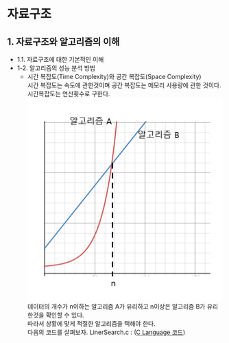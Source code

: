 # 자료구조 

## 1. 자료구조와 알고리즘의 이해
  - 1.1. 자료구조에 대한 기본적인 이해
  - 1-2. 알고리즘의 성능 분석 방법
    - 시간 복잡도(Time Complexity)와 공간 복잡도(Space Complexity)<br>
      시간 복잡도는 속도에 관한것이며 공간 복잡도는 메모리 사용량에 관한 것이다. 시간복잡도는 연산횟수로 구한다.<br> 
      <img src = "/res/Chapter1/graph.PNG"><br>
      데이터의 개수가 n이하는 알고리즘 A가 유리하고 n이상은 알고리즘 B가 유리한것을 확인할 수 있다.<br> 
      따라서 상황에 맞게 적절한 알고리즘을 택해야 한다.<br>
      다음의 코드를 살펴보자. 
      LinerSearch.c : ([C Language 코드](/Chapter1/Example/LinearSearch.c))
